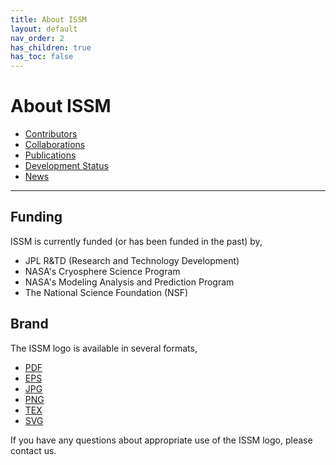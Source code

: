 ```yaml
---
title: About ISSM
layout: default
nav_order: 2
has_children: true
has_toc: false
---
```


# About ISSM
- <a href="./contributors" target="_top">Contributors</a>
- <a href="./collaborations" target="_top">Collaborations</a>
- <a href="./publications" target="_top">Publications</a>
- <a href="./development-status" target="_top">Development Status</a>
- <a href="./news" target="_top">News</a>

----

## Funding
ISSM is currently funded (or has been funded in the past) by,
- JPL R&TD (Research and Technology Development)
- NASA's Cryosphere Science Program
- NASA's Modeling Analysis and Prediction Program
- The National Science Foundation (NSF)

## Brand
The ISSM logo is available in several formats,
- <a href="/ISSM-Documentation/assets/img/brand/ISSMlogo.pdf" download>PDF</a>
- <a href="/ISSM-Documentation/assets/img/brand/ISSMlogo.eps" download>EPS</a>
- <a href="/ISSM-Documentation/assets/img/brand/ISSMlogo.jpg" download>JPG</a>
- <a href="/ISSM-Documentation/assets/img/brand/ISSMlogo.png" download>PNG</a>
- <a href="/ISSM-Documentation/assets/img/brand/ISSMlogo.tex" download>TEX</a>
- <a href="/ISSM-Documentation/assets/img/brand/ISSMlogo.svg" download>SVG</a>

If you have any questions about appropriate use of the ISSM logo, please contact us.
